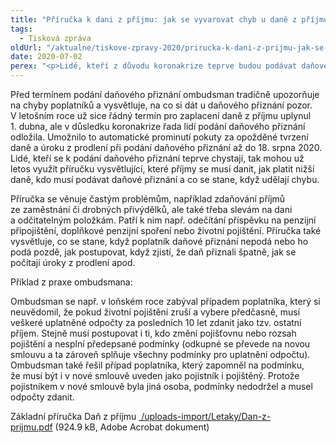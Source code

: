 ```yaml
---
title: "Příručka k dani z příjmu: jak se vyvarovat chyb u daně z příjmu"
tags:
  - Tisková zpráva
oldUrl: "/aktualne/tiskove-zpravy-2020/prirucka-k-dani-z-prijmu-jak-se-vyvarovat-chyb-u-dane-z-prijmu"
date: 2020-07-02
perex: "<p>Lidé, kteří z důvodu koronakrize teprve budou podávat daňové přiznání, mohou využít Základní příručku k dani z příjmu vytvořenou na základě dřívější spolupráce ombudsmana s Komorou daňových poradců a Finanční správou. Je určena především zaměstnancům, ale některá doporučení využijí i drobní podnikatelé. Vysvětluje základní pravidla, upozorňuje na časté chyby a radí, jak správně snížit daň.</p>"
---
```


<!-- imported from the old website -->

<p>Před termínem podání daňového přiznání ombudsman tradičně upozorňuje na chyby poplatníků a vysvětluje, na co si dát u daňového přiznání pozor. V letošním roce už sice řádný termín pro zaplacení daně z příjmu uplynul 1. dubna, ale v důsledku koronakrize řada lidí podání daňového přiznání odložila. Umožnilo to automatické prominutí pokuty za opožděné tvrzení daně a úroku z prodlení při podání daňového přiznání až do 18. srpna 2020. Lidé, kteří se k podání daňového přiznání teprve chystají, tak mohou už letos využít příručku vysvětlující, které příjmy se musí danit, jak platit nižší daně, kdo musí podávat daňové přiznání a co se stane, když udělají chybu.</p> <p>Příručka se věnuje častým problémům, například zdaňování příjmů ze zaměstnání či drobných přivýdělků, ale také třeba slevám na dani a odčitatelným položkám. Patří k nim např. odečítání příspěvku na penzijní připojištění, doplňkové penzijní spoření nebo životní pojištění. Příručka také vysvětluje, co se stane, když poplatník daňové přiznání nepodá nebo ho podá pozdě, jak postupovat, když zjistí, že daň přiznali špatně, jak se počítají úroky z prodlení apod.</p> <p>Příklad z praxe ombudsmana:</p> <p>Ombudsman se např. v loňském roce zabýval případem poplatníka, který si neuvědomil, že pokud životní pojištění zruší a vybere předčasně, musí veškeré uplatněné odpočty za posledních 10 let zdanit jako tzv. ostatní příjem. Stejně musí postupovat i ti, kdo změní pojišťovnu nebo rozsah pojištění a nesplní předepsané podmínky (odkupné se převede na novou smlouvu a ta zároveň splňuje všechny podmínky pro uplatnění odpočtu). Ombudsman také řešil případ poplatníka, který zapomněl na podmínku, že musí být i v nové smlouvě uveden jako pojistník i pojištěný. Protože pojistníkem v nové smlouvě byla jiná osoba, podmínky nedodržel a musel odpočty zdanit.</p> <p>Základní příručka Daň z příjmu <a title="Otevření do nového okna" href="/uploads-import/Letaky/Dan-z-prijmu.pdf" target="_blank"><img alt="" src="https://www.ochrance.cz/typo3/ext/od_linkdesc/icons/pdf.gif" class="od_linkdesc_icon" /> /uploads-import/Letaky/Dan-z-prijmu.pdf</a> (924.9 kB, Adobe Acrobat dokument)</p>
